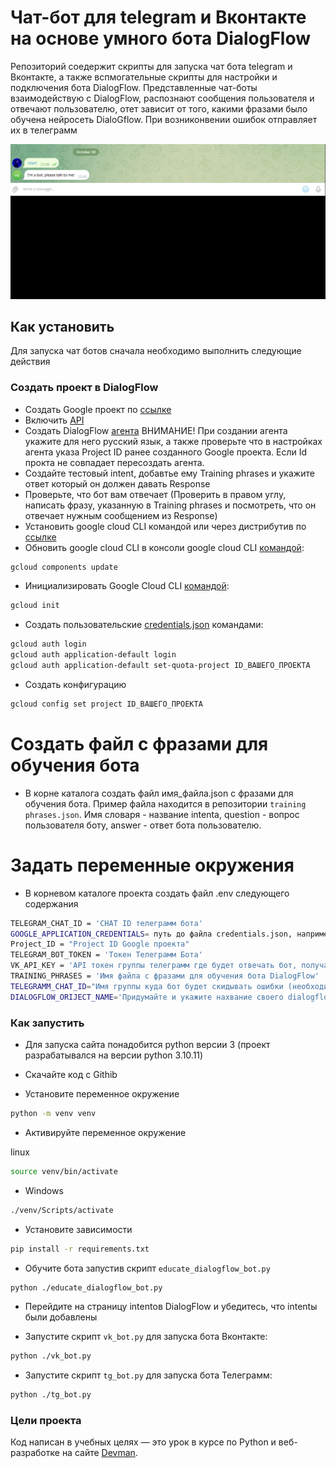 # Чат-бот для telegram и Вконтакте на основе умного бота DialogFlow
Репозиторий соедержит скрипты для запуска чат бота telegram и Вконтакте, а также вспмогательные скрипты для настройки и подключения бота DialogFlow.
Представленные чат-боты взаимодействую с DialogFlow, распознают сообщения пользователя и отвечают пользователю, отет зависит от того, какими фразами было обучена нейросеть DialoGflow.
При возниконвении ошибок отправляет их в телеграмм

![hippo](./assets/ezgif.com-animated-gif-maker.gif)

## Как установить

Для запуска чат ботов сначала необходимо выполнить следующие действия

### Создать проект в DialogFlow

* Создать Google проект по [ссылке](https://docs.cloud.google.com/dialogflow/es/docs/quick/setup#project)
* Включить [API](https://docs.cloud.google.com/dialogflow/es/docs/quick/setup#api)
* Создать DialogFlow [агента](https://docs.cloud.google.com/dialogflow/es/docs/quick/build-agent#create-an-agent)
ВНИМАНИЕ! При создании агента укажите для него русский язык, а также проверьте что в настройках агента указа Project ID ранее созданного Google проекта. Если Id прокта не совпадает пересоздать агента.
* Создайте тестовый intent, добавтье ему Training phrases и укажите ответ который он должен давать Response
* Проверьте, что бот вам отвечает (Проверить в правом углу, написать фразу, указанную в Training phrases и посмотреть, что он отвечает нужным сообщением из Response)
* Установить google cloud CLI командой или через дистрибутив по [ссылке](https://cloud.google.com/sdk/docs/install#installation_instructions)
* Обновить  google cloud CLI в консоли google cloud CLI [командой](https://cloud.google.com/sdk/docs/install#manage_an_installation):
```sh
gcloud components update
```
* Инициализировать Google Cloud CLI [командой](https://cloud.google.com/dialogflow/es/docs/quick/setup#sdk):
```sh
gcloud init
```
* Создать пользовательские [credentials.json](https://cloud.google.com/dialogflow/es/docs/quick/setup#rest-command-line-user-account-authentication) командами:
```sh
gcloud auth login
gcloud auth application-default login
gcloud auth application-default set-quota-project ID_ВАШЕГО_ПРОЕКТА
```
* Создать конфигурацию 
```sh
gcloud config set project ID_ВАШЕГО_ПРОЕКТА
```
# Создать файл с фразами для обучения бота
* В корне каталога создать файл имя_файла.json с фразами для обучения бота. Пример файла находится в репозитории `training phrases.json`.
Имя словаря - название intentа, question - вопрос пользователя боту, answer - ответ бота пользователю.

# Задать переменные окружения
* В корневом каталоге проекта создать файл .env следующего содержания
```sh
TELEGRAM_CHAT_ID = 'CHAT ID телеграмм бота'
GOOGLE_APPLICATION_CREDENTIALS= путь до файла credentials.json, например если файл лежит в корневом каталоге проекта, то путь .\application_default_credentials.json
Project_ID = "Project ID Google проекта"
TELEGRAM_BOT_TOKEN = 'Токен Телеграмм Бота'
VK_API_KEY = 'API токен группы телеграмм где будет отвечать бот, получается в настройках сообщества'
TRAINING_PHRASES = 'Имя файла с фразами для обучения бота DialogFlow'
TELEGRAMM_CHAT_ID="Имя группы куда бот будет скидывать ошибки (необходимо добавитть бота в группу и дать ему права администратора)"
DIALOGFLOW_ORIJECT_NAME='Придумайте и укажите нахвание своего dialogflow проекта'
```

###  Как запустить

* Для запуска сайта понадобится python версии 3 (проект разрабатывался на версии python 3.10.11)

* Скачайте код с Githib

* Установите переменное окружение

```sh
python -m venv venv
```

* Активируйте переменное окружение

linux
```sh
source venv/bin/activate
```

* Windows
```sh
./venv/Scripts/activate
```

* Установите зависимости

```sh
pip install -r requirements.txt
```

* Обучите бота запустив скрипт `educate_dialogflow_bot.py`
```sh
python ./educate_dialogflow_bot.py
```

* Перейдите на страницу intentов DialogFlow и убедитесь, что intentы были добавлены

* Запустите скрипт `vk_bot.py` для запуска бота Вконтакте:
```sh
python ./vk_bot.py
```
* Запустите скрипт `tg_bot.py` для запуска бота Телеграмм:
```sh
python ./tg_bot.py
```

###  Цели проекта

Код написан в учебных целях — это урок в курсе по Python и веб-разработке на сайте [Devman](https://dvmn.org).








